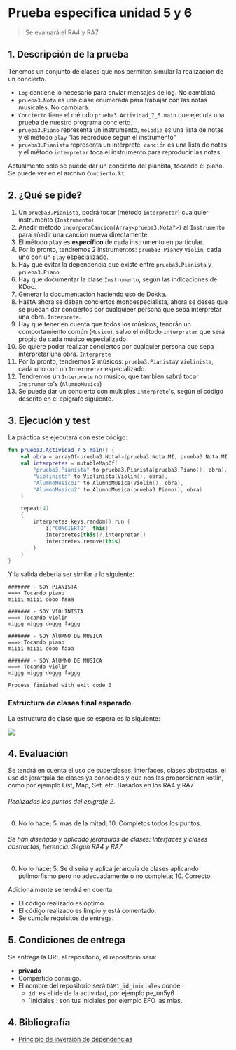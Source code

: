 # Prueba especifica unidad 5 y 6

> Se evaluará el RA4 y RA7

## 1. Descripción de la prueba

Tenemos un conjunto de clases que nos permiten simular la realización de un concierto.

- `Log` contiene lo necesario para enviar mensajes de log. No cambiará.
- `prueba3.Nota` es una clase enumerada para trabajar con las notas musicales. No cambiará.
- `Concierto` tiene el método `prueba3.Actividad_7_5.main` que ejecuta una prueba de nuestro programa concierto.
- `prueba3.Piano` representa un instrumento, `melodía` es una lista de notas y el método `play` "las reproduce según el
  instrumento"
- `prueba3.Pianista` representa un intérprete, `canción` es una lista de notas y el método `interpretar` toca el
  instrumento para reproducir las notas.

Actualmente solo se puede dar un concierto del pianista, tocando el piano. Se puede ver en el archivo `Concierto.kt`

## 2. ¿Qué se pide?

1. Un `prueba3.Pianista`, podrá tocar (método `interpretar`) cualquier instrumento (`Instrumento`)
2. Añadir método `incorporaCancion(Array<prueba3.Nota?>)` al `Instrumento` para añadir una canción nueva directamente.
3. El método `play` es **específico** de cada instrumento en particular.
5. Por lo pronto, tendremos 2 instrumentos: `prueba3.Piano`y `Violin`, cada uno con un `play` especializado.
6. Hay que evitar la dependencia que existe entre `prueba3.Pianista` y `prueba3.Piano`
7. Hay que documentar la clase `Instrumento`, según las indicaciones de KDoc.
8. Generar la documentación haciendo uso de Dokka.
9. HastA ahora se daban conciertos monoespecialista, ahora se desea que se puedan dar conciertos por cualquieer persona
   que sepa interpretar una obra. `Interprete`.
10. Hay que tener en cuenta que todos los músicos, tendrán un comportamiento común (`Musico`), salvo el
    método `interpretar`  que será propio de cada músico especializado.
11. Se quiere poder realizar conciertos por cualquier persona que sepa interpretar una obra. `Interprete`
12. Por lo pronto, tendremos 2 músicos: `prueba3.Pianista`y `Violinista`, cada uno con un `Interpretar` especializado.
13. Tendremos un `Interprete` no músico, que tambien sabrá tocar `Instrumento`'s (`AlumnoMusica`)
14. Se puede dar un concierto con multiples `Interprete`'s, según el código descrito en el epígrafe siguiente.

## 3. Ejecución y test

La práctica se ejecutará con este código:

```kotlin
fun prueba3.Actividad_7_5.main() {
    val obra = arrayOf<prueba3.Nota?>(prueba3.Nota.MI, prueba3.Nota.MI, prueba3.Nota.DO, prueba3.Nota.FA)
    val interpretes = mutableMapOf(
        "prueba3.Pianista" to prueba3.Pianista(prueba3.Piano(), obra),
        "Violinista" to Violinista(Violin(), obra),
        "AlumnoMusico1" to AlumnoMusica(Violin(), obra),
        "AlumnoMusico2" to AlumnoMusica(prueba3.Piano(), obra)
    )

    repeat(4)
    {
        interpretes.keys.random().run {
            i("CONCIERTO", this)
            interpretes[this]?.interpretar()
            interpretes.remove(this)
        }
    }
}

```

Y la salida debería ser similar a lo siguiente:

```
####### - SOY PIANISTA
===> Tocando piano
miiii miiii dooo faaa 

####### - SOY VIOLINISTA
===> Tocando violin
miggg miggg doggg faggg 

####### - SOY AlUMNO DE MUSICA
===> Tocando piano
miiii miiii dooo faaa 

####### - SOY AlUMNO DE MUSICA
===> Tocando violin
miggg miggg doggg faggg 

Process finished with exit code 0

```

### Estructura de clases final esperado

La estructura de clase que se espera es la siguiente:

![](https://github.com/revilofe/Un5y6Ex/raw/master/src/main/resources/un5y6/uml.png)

## 4. Evaluación

Se tendrá en cuenta el uso de superclases, interfaces, clases abstractas, el uso de jerarquía de clases ya conocidas y
que nos las proporcionan kotlin, como por ejemplo List, Map, Set. etc. Basados en los RA4 y RA7

###### Realizados los puntos del epígrafe 2.

0. No lo hace; 5. mas de la mitad; 10. Completos todos los puntos.

###### Se han diseñado y aplicado jerarquías de clases: Interfaces y clases abstractas, herencia. Según RA4 y RA7

0. No lo hace; 5. Se diseña y aplica jerarquía de clases aplicando polimorfismo pero no adecuadamente o no completa; 10.
   Correcto.

Adicionalmente se tendrá en cuenta:

- El código realizado es óptimo.
- El código realizado es limpio y está comentado.
- Se cumple requisitos de entrega.

## 5. Condiciones de entrega

Se entrega la URL al repositorio, el repositorio será:

- **privado**
- Compartido conmigo.
- El nombre del repositorio será `DAM1_id_iniciales` donde:
    - `id`: es el ide de la actividad, por ejemplo pe_un5y6
    - `iniciales': son tus iniciales por ejemplo EFO las mías.

## 4. Bibliografía

- [Principio de inversión de dependencias](https://github.com/revilofe/IESRA-DAM-Prog/blob/master/ejercicios/src/main/kotlin/un6/dip/dip.md)
